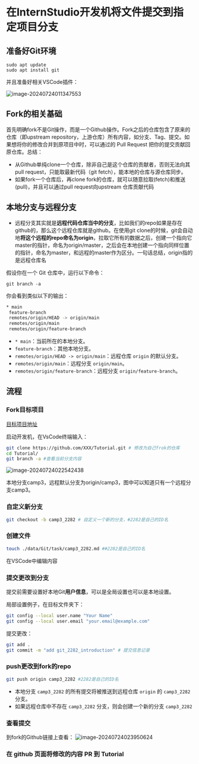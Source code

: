 # 在InternStudio开发机将文件提交到指定项目分支

## 准备好Git环境

```shell
sudo apt update
sudo apt install git
```

并且准备好相关VSCode插件：

![image-20240724011347553](D:\桌面\InternStudioNotes\在InternStudio开发机使用Git和Github.assets\image-20240724011347553.png)

## Fork的相关基础

首先明确fork不是Git操作，而是一个Github操作。Fork之后的仓库包含了原来的仓库（即upstream repository，上游仓库）所有内容，如分支、Tag、提交。如果想将你的修改合并到原项目中时，可以通过的 Pull Request 把你的提交贡献回原仓库。总结：

- 从Github单纯clone一个仓库，除非自己是这个仓库的贡献者，否则无法向其pull request，只能取最新代码（git fetch），能本地的仓库与源仓库同步。
- 如果fork一个仓库后，再clone fork的仓库，就可以随意拉取(fetch)和推送(pull)，并且可以通过pull request向upstream 仓库贡献代码

## 本地分支与远程分支

- 远程分支其实就是**远程代码仓库当中的分支**，比如我们的repo如果是存在github的，那么这个远程仓库就是github。在使用git clone的时候，git会自动地**将这个远程的repo命名为origin**，拉取它所有的数据之后，创建一个指向它master的指针，命名为origin/master，之后会在本地创建一个指向同样位置的指针，命名为master，和远程的master作为区分。一句话总结，origin指的是远程仓库名

假设你在一个 Git 仓库中，运行以下命令：

`git branch -a`

你会看到类似以下的输出：

```bash
* main
 feature-branch
 remotes/origin/HEAD -> origin/main
 remotes/origin/main
 remotes/origin/feature-branch
```

- `* main`：当前所在的本地分支。
- `feature-branch`：其他本地分支。
- `remotes/origin/HEAD -> origin/main`：远程仓库 `origin` 的默认分支。
- `remotes/origin/main`：远程分支 `origin/main`。
- `remotes/origin/feature-branch`：远程分支 `origin/feature-branch`。

## **流程**

### Fork目标项目

[目标项目地址](https://github.com/InternLM/Tutorial)

启动开发机，在VsCode终端输入：

```bash
git clone https://github.com/XXX/Tutorial.git # 修改为自己frok的仓库
cd Tutorial/
git branch -a #查看当前分支内容
```

![image-20240724022542438](D:\桌面\InternStudioNotes\在InternStudio开发机使用Git和Github.assets\image-20240724022542438.png)

本地分支camp3，远程默认分支为origin/camp3，图中可以知道只有一个远程分支camp3。

### 自定义新分支

```bash
git checkout -b camp3_2282 # 自定义一个新的分支，#2282是自己的ID名
```

### 创建文件

```bash
touch ./data/Git/task/camp3_2282.md ##2282是自己的ID名
```

在VSCode中编辑内容

### 提交更改到分支

提交前需要设置好本地Git**用户信息**，可以是全局设置也可以是本地设置。

局部设置例子，在目标文件夹下：

```bash
git config --local user.name "Your Name"
git config --local user.email "your.email@example.com"
```

提交更改：

```bash
git add .
git commit -m "add git_2282_introduction" # 提交信息记录
```

### push更改到fork的repo

```bash
git push origin camp3_2282 #2282是自己的ID名
```

- 本地分支 `camp3_2282` 的所有提交将被推送到远程仓库 `origin` 的 `camp3_2282` 分支。
- 如果远程仓库中不存在 `camp3_2282` 分支，则会创建一个新的分支 `camp3_2282`

### 查看提交

到fork的Github链接上查看：
![image-20240724023950624](D:\桌面\InternStudioNotes\在InternStudio开发机使用Git和Github.assets\image-20240724023950624.png)

### 在 github 页面将修改的内容 PR 到 Tutorial

